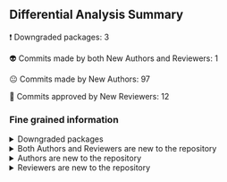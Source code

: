 ## Differential Analysis Summary

 :heavy_exclamation_mark: Downgraded packages: 3


 :alien: Commits made by both New Authors and Reviewers: 1


 :neutral_face: Commits made by New Authors: 97


 :see_no_evil: Commits approved by New Reviewers: 12

### Fine grained information

<details>
    <summary>Downgraded packages
</summary>
                


|      | package_name             | category           | old_version   | new_version   |
|-----:|:-------------------------|:-------------------|:--------------|:--------------|
| 4111 | @types/node              | Downgraded package | 20.12.7       | 20.12.3       |
| 5581 | @metamask/snaps-registry | Downgraded package | 3.1.0         | 3.0.1         |
| 7959 | @metamask/snaps-utils    | Downgraded package | 7.1.0         | 7.0.4         |
</details>

<details>
    <summary>Both Authors and Reviewers are new to the repository 
</summary>
        


| author     | sha                                      | package_name                  | repo_name                | old_version   | new_version   | author_first   | merger     | prr_first   | reviewer   | reviewer_type   |   package_number |
|:-----------|:-----------------------------------------|:------------------------------|:-------------------------|:--------------|:--------------|:---------------|:-----------|:------------|:-----------|:----------------|-----------------:|
| RandomByte | 5a8583c2005a8ea9fdfd12bdf36d9bd73351cf2c | ['@jridgewell/trace-mapping'] | jridgewell/trace-mapping | 0.3.19        | 0.3.25        | True           | jridgewell | True        | jridgewell | User            |                1 |
</details>
    <details>
        <summary>Authors are new to the repository 
</summary>
            


| author                | sha                                      | package_name                                                              | repo_name                              | old_version   | new_version   | author_first   | merger           | prr_first   | reviewer        | reviewer_type   |   package_number |
|:----------------------|:-----------------------------------------|:--------------------------------------------------------------------------|:---------------------------------------|:--------------|:--------------|:---------------|:-----------------|:------------|:----------------|:----------------|-----------------:|
| kyscott18             | f50249450a1dc3647b21b1c11bf1200c34b7811b | ['@ethereumjs/tx', '@ethereumjs/util', '@ethereumjs/common']              | ethereumjs/ethereumjs-monorepo         | 5.2.1         | 5.3.0         | True           | acolytec3        | False       | roninjin10      | User            |                3 |
| digiwand              | 1dadf04f77211e3650d36be86aa0934750ec9a44 | ['@metamask/phishing-controller', '@metamask/json-rpc-middleware-stream'] | metamask/core                          | 8.0.2         | 9.0.1         | True           | digiwand         | False       | jpuri           | User            |                2 |
| metamaskbot           | 289434b3d083274ec32a42ac1cda7454cd91892a | ['@metamask/phishing-controller', '@metamask/json-rpc-middleware-stream'] | metamask/core                          | 8.0.2         | 9.0.1         | True           | Gudahtt          | False       | Gudahtt         | User            |                2 |
| infiniteflower        | 3391443b6d34eff98cadb6d960c2860d5b4e66fb | ['@metamask/smart-transactions-controller']                               | metamask/smart-transactions-controller | 6.2.2         | 8.1.0         | True           | infiniteflower   | False       | dan437          | User            |                1 |
| metamaskbot           | 69d07c1eb6099e6f7118aea4f4834e0bb3fb3db1 | ['@metamask/smart-transactions-controller']                               | metamask/smart-transactions-controller | 6.2.2         | 8.1.0         | True           | witmicko         |             | witmicko        | User            |                1 |
| pedronfigueiredo      | 55b22e863d04157d6a4c2ab27040cb8820c1e865 | ['@metamask/smart-transactions-controller']                               | metamask/smart-transactions-controller | 6.2.2         | 8.1.0         | True           | pedronfigueiredo | False       | dan437          | User            |                1 |
| erjanmx               | b10b2fe14be74113264a3b9d776efad7bfd58caf | ['blo']                                                                   | bpierre/blo                            | 1.1.1         | 1.2.0         | True           | bpierre          |             |                 |                 |                1 |
| Hrushi20              | c44d1793aa5363145e8ad70a31a212685967b46d | ['@solana/web3.js']                                                       | solana-labs/solana-web3.js             | 1.90.1        | 1.91.6        | True           | buffalojoec      |             | buffalojoec     | User            |                1 |
| codyebberson          | 27c0a3b47b429c605e2243df86044fc00815060f | ['terser']                                                                | terser/terser                          | 5.17.4        | 5.29.2        | True           | fabiosantoscode  |             |                 |                 |                1 |
| luehmann              | 3f16d1d8df1d72d63dec0bc53f46492001e584ed | ['terser']                                                                | terser/terser                          | 5.17.4        | 5.29.2        | True           | fabiosantoscode  |             |                 |                 |                1 |
| dxhsmwqcwelllee       | 50b9465389a1db112a77490dea6585af15065553 | ['terser']                                                                | terser/terser                          | 5.17.4        | 5.29.2        | True           | fabiosantoscode  |             | fabiosantoscode | User            |                1 |
| HolgerJeromin         | c16b5c6ba3c9fc2271ab76c8c2310bddd3d7110d | ['terser']                                                                | terser/terser                          | 5.17.4        | 5.29.2        | True           | fabiosantoscode  |             |                 |                 |                1 |
| jespertheend          | 846ce17fa5e58e925e52eecf1fe19f2d7c2d6e47 | ['terser']                                                                | terser/terser                          | 5.17.4        | 5.29.2        | True           | fabiosantoscode  |             |                 |                 |                1 |
| aled1027              | a3ed340df2b7b6b509de77ae32eebbb6b0aa149d | ['@metamask/contract-metadata']                                           | metamask/contract-metadata             | 2.4.0         | 2.5.0         | True           | MRabenda         | False       | MRabenda        | User            |                1 |
| gabririgo             | 0555067f3fa65221d630a6e1d69ad5cc9a8e211e | ['@metamask/contract-metadata']                                           | metamask/contract-metadata             | 2.4.0         | 2.5.0         | True           | MRabenda         |             |                 |                 |                1 |
| jacekv                | 99ea28275a0d3740ed64f1ef589ba8d7082644fa | ['@metamask/contract-metadata']                                           | metamask/contract-metadata             | 2.4.0         | 2.5.0         | True           | MRabenda         | False       | MRabenda        | User            |                1 |
| geehsien              | 3d63520d0db33a646838854364f02f6ecc6a239a | ['@metamask/contract-metadata']                                           | metamask/contract-metadata             | 2.4.0         | 2.5.0         | True           | MRabenda         | False       | MRabenda        | User            |                1 |
| darrenyield           | f798eefee3bbe2a31f1103cd2f5cc4c1ee3922cf | ['@metamask/contract-metadata']                                           | metamask/contract-metadata             | 2.4.0         | 2.5.0         | True           | MRabenda         | False       | MRabenda        | User            |                1 |
| smitch88              | aa50048b17dbdf9ee12951f9a4246447dd599114 | ['@metamask/contract-metadata']                                           | metamask/contract-metadata             | 2.4.0         | 2.5.0         | True           | MRabenda         | False       | MRabenda        | User            |                1 |
| GuiBibeau             | 46305e45491f6bd26aa74ed4d948977d4bfb1f10 | ['@metamask/contract-metadata']                                           | metamask/contract-metadata             | 2.4.0         | 2.5.0         | True           | MRabenda         | False       | MRabenda        | User            |                1 |
| bkbooth               | e600895990f99f0745270fa1f1ca9b0e00a22e0a | ['@metamask/contract-metadata']                                           | metamask/contract-metadata             | 2.4.0         | 2.5.0         | True           | MRabenda         | False       | MRabenda        | User            |                1 |
| smolgroot             | 1979040d04b9f63abcd1de447d8b9b89d3cfa68d | ['@metamask/contract-metadata']                                           | metamask/contract-metadata             | 2.4.0         | 2.5.0         | True           | MRabenda         | False       | MRabenda        | User            |                1 |
| CasperCrypto          | ca290d0ec3df9a5921b4fc9f5585f0387a6d1293 | ['@metamask/contract-metadata']                                           | metamask/contract-metadata             | 2.4.0         | 2.5.0         | True           | MRabenda         | False       | MRabenda        | User            |                1 |
| CraigArkiTechAi       | 2bf6c85ecf1792b89a1900a19bd00f6fc3ea581d | ['@metamask/contract-metadata']                                           | metamask/contract-metadata             | 2.4.0         | 2.5.0         | True           | MRabenda         | False       | MRabenda        | User            |                1 |
| upcx2                 | b45b84410bd268b5eb2719e4eba2d63dd4b9cde1 | ['@metamask/contract-metadata']                                           | metamask/contract-metadata             | 2.4.0         | 2.5.0         | True           | MRabenda         | False       | MRabenda        | User            |                1 |
| george-mathewk        | 3a783023a6ef818fb1b6b00c63fdd21a3437ce43 | ['@metamask/contract-metadata']                                           | metamask/contract-metadata             | 2.4.0         | 2.5.0         | True           | MRabenda         | False       | MRabenda        | User            |                1 |
| Dictators             | a8502f4efb30dfabdb41794a8c4afbd2ab17f86c | ['@metamask/contract-metadata']                                           | metamask/contract-metadata             | 2.4.0         | 2.5.0         | True           | MRabenda         | False       | MRabenda        | User            |                1 |
| souvikmishra          | 302197835a87c410fdf3c70247ec810a89a203de | ['@metamask/contract-metadata']                                           | metamask/contract-metadata             | 2.4.0         | 2.5.0         | True           | MRabenda         | False       | MRabenda        | User            |                1 |
| mahsamoosavi          | 7269fcc12f26984bef0539dcdb4ffe810117989e | ['@metamask/contract-metadata']                                           | metamask/contract-metadata             | 2.4.0         | 2.5.0         | True           | MRabenda         | False       | MRabenda        | User            |                1 |
| picardcapt1212        | 10b93823d247ebdc9694e6019e222e0dafd386b8 | ['@metamask/contract-metadata']                                           | metamask/contract-metadata             | 2.4.0         | 2.5.0         | True           | MRabenda         | False       | MRabenda        | User            |                1 |
| ETFrocks              | 9a41b48252a0ae418a26fe72cab20880740dc48d | ['@metamask/contract-metadata']                                           | metamask/contract-metadata             | 2.4.0         | 2.5.0         | True           | MRabenda         |             |                 |                 |                1 |
| metamaskbot           | d9444aa9e7f81ff1f6d4566d25545824f11aeb25 | ['@metamask/contract-metadata']                                           | metamask/contract-metadata             | 2.4.0         | 2.5.0         | True           | witmicko         |             | witmicko        | User            |                1 |
| VANADAIN              | f16367ad2070fa2bae2d3f5da28952438d63d3ac | ['@metamask/contract-metadata']                                           | metamask/contract-metadata             | 2.4.0         | 2.5.0         | True           | MRabenda         | False       | MRabenda        | User            |                1 |
| metamaskbot           | 2426930bef9733b694f8ac7c113ab98fb3247b03 | ['@metamask/providers']                                                   | metamask/providers                     | 15.0.0        | 16.0.0        | True           | witmicko         |             | witmicko        | User            |                1 |
| LongTengDao           | aa912ac9f7e7e109222f76f58c0e9f0df33c81ae | ['@jridgewell/source-map']                                                | jridgewell/source-map                  | 0.3.2         | 0.3.6         | True           | jridgewell       |             |                 |                 |                1 |
| sandersn              | 4b4df3b5d92f6286ad3eccdf0aa086039fa62b7f | ['@jridgewell/source-map']                                                | jridgewell/source-map                  | 0.3.2         | 0.3.6         | True           | jridgewell       |             |                 |                 |                1 |
| onigoetz              | 1a8b1ada73d97657d808c28a31c44e660cfb884e | ['@jridgewell/source-map']                                                | jridgewell/source-map                  | 0.3.2         | 0.3.6         | True           | jridgewell       |             |                 |                 |                1 |
| yanick                | 6deef0f7460c004b74c39cf20a7ffe8cd259b13c | ['immer']                                                                 | immerjs/immer                          | 9.0.6         | 9.0.21        | True           | mweststrate      |             |                 |                 |                1 |
| lourd                 | 2afdb1b37d784f6df64d6d66a25e86ce88131807 | ['immer']                                                                 | immerjs/immer                          | 9.0.6         | 9.0.21        | True           | mweststrate      |             |                 |                 |                1 |
| sisp                  | 6e7cd9aaf90543c2f02700f6aec97f482ce4fc80 | ['immer']                                                                 | immerjs/immer                          | 9.0.6         | 9.0.21        | True           | mweststrate      |             |                 |                 |                1 |
| zball                 | fb28e8835dbcccd8c97017c45c57416dfb3ce7ec | ['immer']                                                                 | immerjs/immer                          | 9.0.6         | 9.0.21        | True           | mweststrate      |             |                 |                 |                1 |
| ragheed-affas         | 4e062c4292c428936d340eed0faaa82f30592d37 | ['immer']                                                                 | immerjs/immer                          | 9.0.6         | 9.0.21        | True           | mweststrate      |             |                 |                 |                1 |
| nomyfan               | 26355d75313a576d88475ca57d99809925463c06 | ['immer']                                                                 | immerjs/immer                          | 9.0.6         | 9.0.21        | True           | mweststrate      |             |                 |                 |                1 |
| jscheid               | e1409180ebf657dc49263afef4a55b1e739b4625 | ['immer']                                                                 | immerjs/immer                          | 9.0.6         | 9.0.21        | True           | mweststrate      |             |                 |                 |                1 |
| cviejo                | d80e8237334226624f25424fdd0e7c0b6f2543d7 | ['immer']                                                                 | immerjs/immer                          | 9.0.6         | 9.0.21        | True           | mweststrate      |             |                 |                 |                1 |
| childrentime          | 53c2f9129781e6535c343adc7bf3681656df4920 | ['immer']                                                                 | immerjs/immer                          | 9.0.6         | 9.0.21        | True           | mweststrate      |             |                 |                 |                1 |
| cdauth                | b2db62b75bcf172266493ffea15edd7125663cb7 | ['immer']                                                                 | immerjs/immer                          | 9.0.6         | 9.0.21        | True           | mweststrate      |             |                 |                 |                1 |
| pzich                 | 0a47a4049d3c828547854bd814898f44b3fc9ae4 | ['immer']                                                                 | immerjs/immer                          | 9.0.6         | 9.0.21        | True           | mweststrate      |             |                 |                 |                1 |
| 1e9y                  | fcb7a5590ce46d7dddee6f5382fb0f366370b95d | ['immer']                                                                 | immerjs/immer                          | 9.0.6         | 9.0.21        | True           | mweststrate      |             |                 |                 |                1 |
| kof                   | 442b6a05d95c0854711fc69beeabdf523ab8ff42 | ['immer']                                                                 | immerjs/immer                          | 9.0.6         | 9.0.21        | True           | mweststrate      |             |                 |                 |                1 |
| mylesj                | 9f7623d43466bd3b705099f0c825cb00670a9214 | ['immer']                                                                 | immerjs/immer                          | 9.0.6         | 9.0.21        | True           | mweststrate      |             |                 |                 |                1 |
| AnathanPham           | 8571fe0f5d7d32c92cc914d9a9b981caf95bc191 | ['immer']                                                                 | immerjs/immer                          | 9.0.6         | 9.0.21        | True           | mweststrate      |             |                 |                 |                1 |
| wereHamster           | 85ce6b74e80ed867d69161c8f4058abade264cd9 | ['immer']                                                                 | immerjs/immer                          | 9.0.6         | 9.0.21        | True           | mweststrate      |             |                 |                 |                1 |
| babyfish-ct           | f0de60a6b8b41a084a5338897c0599c77e9d84a8 | ['immer']                                                                 | immerjs/immer                          | 9.0.6         | 9.0.21        | True           | mweststrate      |             |                 |                 |                1 |
| ddrone                | ba0a79a84f16b8873901d990d5aff1f5c64d34f6 | ['immer']                                                                 | immerjs/immer                          | 9.0.6         | 9.0.21        | True           | mweststrate      |             |                 |                 |                1 |
| luo3house             | 352ae73a4beb01c28a081e6e2bbe9d2fd7d01a1f | ['immer']                                                                 | immerjs/immer                          | 9.0.6         | 9.0.21        | True           | mweststrate      |             |                 |                 |                1 |
| BrianHung             | 078e5238e2a5069ec5c2859f55c5d500d4482de2 | ['immer']                                                                 | immerjs/immer                          | 9.0.6         | 9.0.21        | True           | mweststrate      |             |                 |                 |                1 |
| mabarbeau             | ba24aab92aad7c4c4a57c87f42afcf1a898ac41f | ['immer']                                                                 | immerjs/immer                          | 9.0.6         | 9.0.21        | True           | mweststrate      |             | childrentime    | User            |                1 |
| sep2                  | 128ada291e5888cda5d90f504069f5d9fae175fe | ['immer']                                                                 | immerjs/immer                          | 9.0.6         | 9.0.21        | True           | mweststrate      |             |                 |                 |                1 |
| Rayzhangzhang         | 5721bb7cface08fe8727d69ead406fc9ff2b8cde | ['immer']                                                                 | immerjs/immer                          | 9.0.6         | 9.0.21        | True           | mweststrate      |             |                 |                 |                1 |
| ElderDragn            | 49f94e1ba62b33df2bdc20cf19d0528933f97cc3 | ['immer']                                                                 | immerjs/immer                          | 9.0.6         | 9.0.21        | True           | mweststrate      |             |                 |                 |                1 |
| JackZong              | 4070b54e90d845487bd71c278f43a192bc73d6f8 | ['immer']                                                                 | immerjs/immer                          | 9.0.6         | 9.0.21        | True           | mweststrate      |             |                 |                 |                1 |
| Kennytian             | 9372ecaee889fe2d73fa3e3e60c0ceeb506c018a | ['immer']                                                                 | immerjs/immer                          | 9.0.6         | 9.0.21        | True           | mweststrate      |             |                 |                 |                1 |
| pfftdammitchris       | 8a02d8127f581858cca179e8972838f5791a8e6f | ['immer']                                                                 | immerjs/immer                          | 9.0.6         | 9.0.21        | True           | mweststrate      |             |                 |                 |                1 |
| khanhtc1202           | 727e11dc3f2b4a6bb1babc1f915389787f8ad5e3 | ['immer']                                                                 | immerjs/immer                          | 9.0.6         | 9.0.21        | True           | mweststrate      |             |                 |                 |                1 |
| feihe08               | c88f787b038e4c74631fdec2e74c2b4b2d4b6f2f | ['immer']                                                                 | immerjs/immer                          | 9.0.6         | 9.0.21        | True           | mweststrate      |             |                 |                 |                1 |
| unional               | 8e12c78073c5f7c3a556a76dd780125b23bb12a3 | ['immer']                                                                 | immerjs/immer                          | 9.0.6         | 9.0.21        | True           | mweststrate      |             |                 |                 |                1 |
| jdip                  | b3eeb69f2926c5f9ef3632023d3ef0695470f724 | ['immer']                                                                 | immerjs/immer                          | 9.0.6         | 9.0.21        | True           | mweststrate      |             | mweststrate     | User            |                1 |
| chrissantamaria       | 847b662e49065db4e840e719ab9313db809c5dee | ['immer']                                                                 | immerjs/immer                          | 9.0.6         | 9.0.21        | True           | mweststrate      |             | mweststrate     | User            |                1 |
| jpallen               | 04c5fb39ab879b2ad7f63498af8298477e938a4d | ['immer']                                                                 | immerjs/immer                          | 9.0.6         | 9.0.21        | True           | mweststrate      |             |                 |                 |                1 |
| Alt-er                | 46867f8aa90f6c8d2d94517f6bd748d679b6ea79 | ['immer']                                                                 | immerjs/immer                          | 9.0.6         | 9.0.21        | True           | mweststrate      |             |                 |                 |                1 |
| Methuselah96          | 3eeb33190523635a2fc3a8aa7f83b537d15a7c3c | ['immer']                                                                 | immerjs/immer                          | 9.0.6         | 9.0.21        | True           | mweststrate      |             |                 |                 |                1 |
| schummar              | dd83e2e2db0c16e44986feeb3429fe2b7662b2b5 | ['immer']                                                                 | immerjs/immer                          | 9.0.6         | 9.0.21        | True           | mweststrate      |             |                 |                 |                1 |
| HiChen404             | b6ccd0f5341cef267c4db816cc28f4df4a5846dd | ['immer']                                                                 | immerjs/immer                          | 9.0.6         | 9.0.21        | True           | mweststrate      |             |                 |                 |                1 |
| merceyz               | c040ad8f30b88cb5723a821deb9ee19ade53644a | ['enhanced-resolve']                                                      | webpack/enhanced-resolve               | 5.15.0        | 5.16.0        | True           | alexander-akait  | False       | alexander-akait | User            |                1 |
| jonathan-albrecht-ibm | 31a962b1b38a557a07be27e438e8b6b3c410d368 | ['@noble/hashes']                                                         | paulmillr/noble-hashes                 | 1.3.3         | 1.4.0         | True           | paulmillr        |             |                 |                 |                1 |
| vcsjones              | 06b2b1416d07698b8a6eed467f90d0b3ceb380c8 | ['express']                                                               | expressjs/express                      | 4.18.2        | 4.18.3        | True           | dougwilson       | False       | dougwilson      | User            |                1 |
| abenhamdine           | 723b67766fb864424a59ebe46b6516bb484f6a23 | ['express']                                                               | expressjs/express                      | 4.18.2        | 4.18.3        | True           | dougwilson       | False       | dougwilson      | User            |                1 |
| armujahid             | 442fd467992992558806da8da07e945838712587 | ['express']                                                               | expressjs/express                      | 4.18.2        | 4.18.3        | True           | dougwilson       | False       | abenhamdine     | User            |                1 |
| raksbisht             | 3c1d605da76a6c25dbe423a42d58871803c3e328 | ['express']                                                               | expressjs/express                      | 4.18.2        | 4.18.3        | True           | dougwilson       |             | dougwilson      | User            |                1 |
| rluvaton              | 2a00da2067b7017f769c9100205a2a5f267a884b | ['express']                                                               | expressjs/express                      | 4.18.2        | 4.18.3        | True           | dougwilson       | False       | LinusU          | User            |                1 |
| kristof-low           | 2a89eb5c749a168820d6ea96723ad8a7e979a58b | ['express']                                                               | expressjs/express                      | 4.18.2        | 4.18.3        | True           | dougwilson       | False       | wesleytodd      | User            |                1 |
| riddlew               | 3abea7f8189c73f7f219d8878343d961eb9a4910 | ['express']                                                               | expressjs/express                      | 4.18.2        | 4.18.3        | True           | dougwilson       | False       | dougwilson      | User            |                1 |
| Dmitry-Kondar         | 0e3ab6ec215fc297473323fb1e8d0df03033e774 | ['express']                                                               | expressjs/express                      | 4.18.2        | 4.18.3        | True           | dougwilson       |             | dougwilson      | User            |                1 |
| ardislu               | 2bf2e312a013fd6df30398c573ecf519ea05b950 | ['@noble/curves']                                                         | paulmillr/noble-curves                 | 1.3.0         | 1.4.0         | True           | paulmillr        |             |                 |                 |                1 |
| dhrubabasu            | a8503d6819ece42aa9fe10cc69ceeeef20a23482 | ['@noble/curves']                                                         | paulmillr/noble-curves                 | 1.3.0         | 1.4.0         | True           | paulmillr        |             |                 |                 |                1 |
| xrchz                 | 72cc640bb17b62105d9c70cb9296046bd5d02cf5 | ['@noble/curves']                                                         | paulmillr/noble-curves                 | 1.3.0         | 1.4.0         | True           | paulmillr        |             |                 |                 |                1 |
| Elli610               | 455366f19281801ed4220431100e45237dd5cf1e | ['@metamask/snaps-rpc-methods']                                           | metamask/snaps                         | 7.0.1         | 7.0.2         | True           | FrederikBolding  | False       | Mrtenz          | User            |                1 |
| metamaskbot           | 0cbb49d459446f66d42658a057fb47e0b0d5f18d | ['@metamask/snaps-rpc-methods']                                           | metamask/snaps                         | 7.0.1         | 7.0.2         | True           | FrederikBolding  | False       | FrederikBolding | User            |                1 |
| JSerFeng              | fc33aaf9a862ebae8e83e5f1b6eee7245b2e521d | ['webpack']                                                               | webpack/webpack                        | 5.82.1        | 5.91.0        | True           | alexander-akait  | False       | alexander-akait | User            |                1 |
| magic-akari           | adfd4000c738707cc62921959de2c911ab411713 | ['webpack']                                                               | webpack/webpack                        | 5.82.1        | 5.91.0        | True           | alexander-akait  | False       | alexander-akait | User            |                1 |
| szepeviktor           | 10014b85d4377b91426e1afc8ebdd7c24fdacd23 | ['webpack']                                                               | webpack/webpack                        | 5.82.1        | 5.91.0        | True           | alexander-akait  | False       | alexander-akait | User            |                1 |
| hai-x                 | f9ea6a22d2cdc7c5453a5ae7cb2acdc055906efe | ['webpack']                                                               | webpack/webpack                        | 5.82.1        | 5.91.0        | True           | alexander-akait  | False       | alexander-akait | User            |                1 |
| tthijm                | 704f0f4134fbf9364d8cf1905a247ab944cab19a | ['webpack']                                                               | webpack/webpack                        | 5.82.1        | 5.91.0        | True           | alexander-akait  | False       | alexander-akait | User            |                1 |
| cwj0417               | 6b6ce2a4a8dbbcd1c49bb5bf324aa81747ef735f | ['webpack']                                                               | webpack/webpack                        | 5.82.1        | 5.91.0        | True           | alexander-akait  | False       | alexander-akait | User            |                1 |
| RandomByte            | 5a8583c2005a8ea9fdfd12bdf36d9bd73351cf2c | ['@jridgewell/trace-mapping']                                             | jridgewell/trace-mapping               | 0.3.19        | 0.3.25        | True           | jridgewell       | True        | jridgewell      | User            |                1 |
| alexander-akait       | 940d3e2a0cfd229e5f53f78e0fac1189b7f66c10 | ['watchpack']                                                             | webpack/watchpack                      | 2.4.0         | 2.4.1         | True           | alexander-akait  |             |                 |                 |                1 |
</details>
    <details>
        <summary>Reviewers are new to the repository 
</summary>
            


| author          | sha                                      | package_name                                                              | repo_name                              | old_version   | new_version   | author_first   | merger          | prr_first   | reviewer           | reviewer_type   |   package_number |
|:----------------|:-----------------------------------------|:--------------------------------------------------------------------------|:---------------------------------------|:--------------|:--------------|:---------------|:----------------|:------------|:-------------------|:----------------|-----------------:|
| montelaidev     | 877b8547ce57605d13f51741f9a250b42e488d2d | ['@metamask/phishing-controller', '@metamask/json-rpc-middleware-stream'] | metamask/core                          | 8.0.2         | 9.0.1         | False          | montelaidev     | True        | ccharly            | User            |                2 |
| kanthesha       | 98101e1dc5f4e6fd78b3f8d7e2f5ba5401dff158 | ['@metamask/smart-transactions-controller']                               | metamask/smart-transactions-controller | 6.2.2         | 8.1.0         |                | kanthesha       | True        | mikesposito        | User            |                1 |
| yanick          | b6bf26573d2bc96116d03594337f976472bd5bdb | ['immer']                                                                 | immerjs/immer                          | 9.0.6         | 9.0.21        | False          | mweststrate     | True        | mittyesque         | User            |                1 |
| alexander-akait | b66ae5874d108ecb9f0824feac6b9a979517941b | ['webpack']                                                               | webpack/webpack                        | 5.82.1        | 5.91.0        | False          | alexander-akait | True        | andrejastanojkovic | User            |                1 |
| alexander-akait | e493fc7c00a375d5ab89f365f6a1bb1f9839d408 | ['webpack']                                                               | webpack/webpack                        | 5.82.1        | 5.91.0        | False          | alexander-akait | True        | andrejastanojkovic | User            |                1 |
| alexander-akait | cc6a6284e143c96d551af85fa3a5814a7d277213 | ['webpack']                                                               | webpack/webpack                        | 5.82.1        | 5.91.0        | False          | alexander-akait | True        | andrejastanojkovic | User            |                1 |
| alexander-akait | 3eedbcb1b4b833bf8af4e32e90350992c0592e6a | ['webpack']                                                               | webpack/webpack                        | 5.82.1        | 5.91.0        | False          | alexander-akait | True        | jpbriggs408        | User            |                1 |
| alexander-akait | 9962fe01b96792cffe10f04b82ecc264d7ca511b | ['webpack']                                                               | webpack/webpack                        | 5.82.1        | 5.91.0        | False          | alexander-akait | True        | jpbriggs408        | User            |                1 |
| alexander-akait | 168dbc3a10fa45e57cd5fd480a816920bb059224 | ['webpack']                                                               | webpack/webpack                        | 5.82.1        | 5.91.0        | False          | alexander-akait | True        | jpbriggs408        | User            |                1 |
| alexander-akait | f59cd9cad888f5dd906b4bb49a43dbdf204ee906 | ['webpack']                                                               | webpack/webpack                        | 5.82.1        | 5.91.0        | False          | alexander-akait | True        | jpbriggs408        | User            |                1 |
| alexander-akait | 0217dc76a4f70e18ee6e99542cac47fc5c2b5f9e | ['webpack']                                                               | webpack/webpack                        | 5.82.1        | 5.91.0        | False          | alexander-akait | True        | jpbriggs408        | User            |                1 |
| RandomByte      | 5a8583c2005a8ea9fdfd12bdf36d9bd73351cf2c | ['@jridgewell/trace-mapping']                                             | jridgewell/trace-mapping               | 0.3.19        | 0.3.25        | True           | jridgewell      | True        | jridgewell         | User            |                1 |
</details>